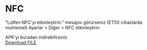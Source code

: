 # NFC

"Lütfen NFC'yi etkinleştirin." mesajını görürseniz (ET5X cihazlarda muhtemel)
Ayarlar > Diğer > NFC etkinleştirin

APK'yı buradan indirebilirsiniz \
<a id="raw-url" href="https://raw.githubusercontent.com/orhanavan/NFC/master/apk/app-debug.apk">Download FILE</a>
